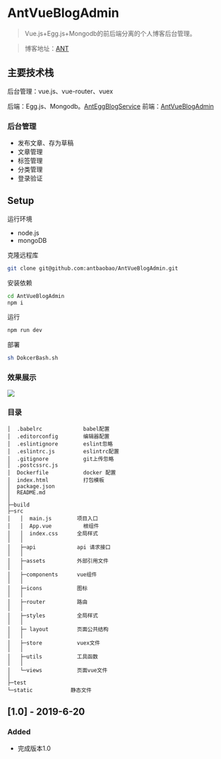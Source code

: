# AntVueBlogAdmin

> Vue.js+Egg.js+Mongodb的前后端分离的个人博客后台管理。

> 博客地址：[ANT](http://120.77.219.106/#/)


## 主要技术栈
后台管理：vue.js、vue-router、vuex

后端：Egg.js、Mongodb。[AntEggBlogService](https://github.com/antbaobao/AntEggBlogService)
前端：[AntVueBlogAdmin](https://github.com/antbaobao/AntVueBlogAdmin)

### 后台管理
- 发布文章、存为草稿
- 文章管理
- 标签管理
- 分类管理
- 登录验证


## Setup

运行环境
- node.js
- mongoDB

克隆远程库
```bash
git clone git@github.com:antbaobao/AntVueBlogAdmin.git
```
安装依赖
```bash
cd AntVueBlogAdmin
npm i
```
运行

```bash
npm run dev
```
部署

```bash
sh DokcerBash.sh
```
### 效果展示

![](https://user-gold-cdn.xitu.io/2018/12/8/1678d0285a4304cf?w=2878&h=1628&f=png&s=470479)
### 目录
```
│  .babelrc             babel配置
│  .editorconfig        编辑器配置
│  .eslintignore        eslint忽略
│  .eslintrc.js         eslintrc配置
│  .gitignore           git上传忽略
│  .postcssrc.js
│  Dockerfile           docker 配置
│  index.html           打包模板
│  package.json
│  README.md
│
├─build
├─src
│   │  main.js        项目入口
│   │  App.vue          根组件
│   │  index.css      全局样式
│   │
│   ├─api             api 请求接口
│   │
│   ├─assets          外部引用文件
│   │
│   ├─components      vue组件
│   │
│   ├─icons           图标
│   │
│   ├─router          路由
│   │
│   ├─styles          全局样式
│   │
│   ├─ layout         页面公共结构
│   │
│   ├─store           vuex文件
│   │
│   ├─utils           工具函数
│   │
│   └─views           页面vue文件
│
├─test
└─static            静态文件
```


## [1.0] - 2019-6-20
### Added
- 完成版本1.0


